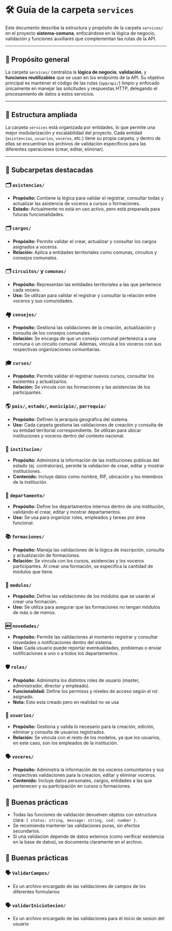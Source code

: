 # 🛠️ Guía de la carpeta `services`

Este documento describe la estructura y propósito de la carpeta `services/` en el proyecto **sistema-comuna**, enfocándose en la lógica de negocio, validación y funciones auxiliares que complementan las rutas de la API.

---

## 📁 Propósito general

La carpeta `services/` centraliza la **lógica de negocio**, **validación**, y **funciones reutilizables** que se usan en los endpoints de la API. Su objetivo principal es mantener el código de las rutas (`app/api/`) limpio y enfocado únicamente en manejar las solicitudes y respuestas HTTP, delegando el procesamiento de datos a estos servicios.

---

## 📂 Estructura ampliada

La carpeta `services` está organizada por entidades, lo que permite una mejor modularización y escalabilidad del proyecto. Cada entidad (`asistencias`, `usuarios`, `voceros`, etc.) tiene su propia carpeta, y dentro de ellas se encuentran los archivos de validación específicos para las diferentes operaciones (crear, editar, eliminar).

---

## 📂 Subcarpetas destacadas

### 🗂️ `asistencias/`

- **Propósito:** Contiene la lógica para validar el registrar, consultar todas y actualizar las asistencia de voceros a cursos o formaciones.
- **Estado:** Actualmente no está en uso activo, pero está preparada para futuras funcionalidades.

### 🗂️ `cargos/`

- **Propósito:** Permite validar el crear, actualizar y consultar los cargos asignados a voceros.
- **Relación:** Aplica a entidades territoriales como comunas, circuitos y consejos comunales.

### 🗂️ `circuitos/` y `comunas/`

- **Propósito:** Representan las entidades territoriales a las que pertenece cada vocero.
- **Uso:** Se utilizan para validar el registrar y consultar la relación entre voceros y sus comunidades.

### 🏘️ `consejos/`

- **Propósito:** Gestiona las validaciones de la creación, actualización y consulta de los consejos comunales.
- **Relación:** Se encarga de que un consejo comunal pertenezca a una comuna o un circuito comunal. Además, vincula a los voceros con sus respectivas organizaciones comunitarias.

### 🎓 `cursos/`

- **Propósito:** Permite validar el registrar nuevos cursos, consultar los existentes y actualizarlos.
- **Relación:** Se vincula con las formaciones y las asistencias de los participantes.

### 🌎 `pais/`, `estado/`, `municipio/`, `parroquia/`

- **Propósito:** Definen la jerarquía geográfica del sistema.
- **Uso:** Cada carpeta gestiona las validaciones de creación y consulta de su entidad territorial correspondiente. Se utilizan para ubicar instituciones y voceros dentro del contexto nacional.

### 🏫 `institucion/`

- **Propósito:** Administra la información de las instituciones públicas del estado (ej. contralorías), permite la validacion de crear, editar y mostrar instituciones.
- **Contenido:** Incluye datos como nombre, RIF, ubicación y los miembros de la institución.

### 🧩 `departamento/`

- **Propósito:** Define los departamentos internos dentro de una institución, validando el crear, editar y mostrar departamentos.
- **Uso:** Se usa para organizar roles, empleados y tareas por área funcional.

### 📚 `formaciones/`

- **Propósito:** Maneja las validaciones de la lógica de inscripción, consulta y actualización de formaciones.
- **Relación:** Se vincula con los cursos, asistencias y los voceros participantes. Al crear una formación, se especifica la cantidad de módulos que tiene.

### 🧱 `modulos/`

- **Propósito:** Define las validaciones de los módulos que se usarán al crear una formación.
- **Uso:** Se utiliza para asegurar que las formaciones no tengan módulos de más o de menos.

### 🆕 `novedades/`

- **Propósito:** Permite las validaciones al momento registrar y consultar novedades o notificaciones dentro del sistema.
- **Uso:** Cada usuario puede reportar eventualidades, problemas o enviar notificaciones a uno o a todos los departamentos.

### 🛡️ `roles/`

- **Propósito:** Administra los distintos roles de usuario (master, administrador, director y empleado).
- **Funcionalidad:** Define los permisos y niveles de acceso según el rol asignado.
- **Nota:** Esto esta creado pero en realidad no se usa

### 👥 `usuarios/`

- **Propósito:** Gestiona y valida lo necesario para la creación, edición, eliminar y consulta de usuarios registrados.
- **Relación:** Se vincula con el resto de los modelos, ya que los usuarios, en este caso, son los empleados de la institución.

### 🗣️ `voceros/`

- **Propósito:** Administra la información de los voceros comunitarios y sus respectivas validaciones para la creacion, editar y eliminar voceros.
- **Contenido:** Incluye datos personales, cargos, entidades a las que pertenecen y su participación en cursos o formaciones.

## 🧠 Buenas prácticas

- Todas las funciones de validación devuelven objetos con estructura clara: `{ status: string, message: string, cod: number }`.
- Se recomienda mantener las validaciones puras, sin efectos secundarios.
- Si una validación depende de datos externos (como verificar existencia en la base de datos), se documenta claramente en el archivo.

## 🧠 Buenas prácticas

### 🗣️ `ValidarCampos/`

- Es un archivo encargado de las validaciones de campos de los diferentes formularios

### 🗣️ `validarInicioSesion/`

- Es un archivo encargado de las validaciones para el inicio de sesion del usuario
